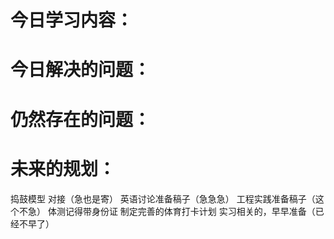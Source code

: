 # 今日学习内容：  
# 今日解决的问题： 

# 仍然存在的问题：  
# 未来的规划：  
捣鼓模型 对接（急也是寄）
英语讨论准备稿子（急急急）
工程实践准备稿子（这个不急）
体测记得带身份证
制定完善的体育打卡计划
实习相关的，早早准备（已经不早了）
